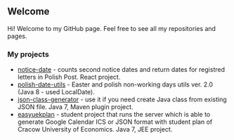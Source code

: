 ## Welcome 

Hi! Welcome to my GitHub page. Feel free to see all my repositories and pages.

### My projects

- [notice-date](https://github.com/swojcicki/notice-date) - counts second notice dates and return dates for registred letters in Polish Post. React project.
- [polish-date-utils](http://swojcicki.github.io/polish-date-utils) - Easter and polish non-working days utils ver. 2.0 (Java 8 - used LocalDate).
- [json-class-generator](http://swojcicki.github.io/json-class-generator) - use it if you need create Java class from existing JSON file. Java 7, Maven plugin project.
- [easyuekplan](https://github.com/swojcicki/easyuekplan) - student project that runs the server which is able to generate Google Calendar ICS or JSON format with student plan of Cracow University of Economics. Java 7, JEE project.
